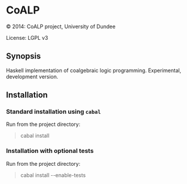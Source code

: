 # CoALP

:copyright: 2014: CoALP project, University of Dundee

License: LGPL v3


## Synopsis


Haskell implementation of coalgebraic logic programming. Experimental,
development version.


## Installation


### Standard installation using `cabal`

Run from the project directory:

> cabal install


### Installation with optional tests

Run from the project directory:

> cabal install --enable-tests

